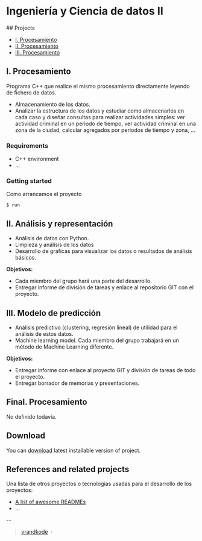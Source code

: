 # Ingeniería y Ciencia de datos II

## Projects

* [I. Procesamiento]()
* [II. Procesamiento]()
* [III. Procesamiento]()


## I. Procesamiento

Programa C++ que realice el mismo procesamiento directamente leyendo de fichero de datos.
* Almacenamiento de los datos. 
* Analizar la estructura de los datos y estudiar como almacenarlos en cada caso y diseñar consultas para realizar actividades simples: ver actividad criminal en un periodo de tiempo, ver actividad criminal en una zona de la ciudad, calcular agregados por periodos de tiempo y zona, ... 

### Requirements

* C++ environment
* ...

### Getting started
Como arrancamos el proyecto

```shell
$ run
```

## II. Análisis y representación

* Análisis de datos con Python. 
* Limpieza y análisis de los datos
* Desarrollo de gráficas para visualizar los datos o resultados de análisis básicos. 

**Objetivos:**

* Cada miembro del grupo hará una parte del desarrollo.
* Entregar informe de división de tareas y enlace al repositorio GIT con el proyecto.

## III. Modelo de predicción

* Análisis predictivo (clustering, regresión lineal) de utilidad para el análisis de estos datos. 
* Machine learning model. Cada miembro del grupo trabajará en un método de Machine Learning diferente. 


**Objetivos:**
* Entregar informe con enlace al proyecto GIT y división de tareas de todo el proyecto.  
* Entregar borrador de memorias y presentaciones.

## Final. Procesamiento
No definido todavía.


## Download

You can [download](https://github.com/orial/grupo_Spark/releases/tag/v0.1) latest installable version of project.


## References and related projects

Una lista de otros proyectos o tecnologias usadas para el desarrollo de los proyectos:

- [A list of awesome READMEs](https://github.com/matiassingers/awesome-readme)
- ...

--

> [vrandkode](http://vrandkode.net) &nbsp;&middot;&nbsp;
